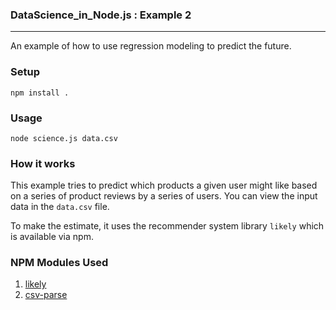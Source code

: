 ### DataScience_in_Node.js : Example 2
-----
An example of how to use regression modeling to predict the future.

### Setup
    npm install .

### Usage
    node science.js data.csv

### How it works
This example tries to predict which products a given user might like based on a series of product reviews by a series of users. You can view the input data in the `data.csv` file.

To make the estimate, it uses the recommender system library `likely` which is available via npm.

### NPM Modules Used
1. [likely](https://www.npmjs.com/package/likely)
2. [csv-parse](https://www.npmjs.com/package/csv-parse)
